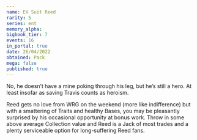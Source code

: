 ```yaml
---
name: EV Suit Reed
rarity: 5
series: ent
memory_alpha:
bigbook_tier: 7
events: 16
in_portal: true
date: 26/04/2022
obtained: Pack
mega: false
published: true
---
```


No, he doesn’t have a mine poking through his leg, but he’s still a hero. At least insofar as saving Travis counts as heroism. 

Reed gets no love from WRG on the weekend (more like indifference) but with a smattering of Traits and healthy Bases, you may be pleasantly surprised by his occasional opportunity at bonus work. Throw in some above average Collection value and Reed is a Jack of most trades and a plenty serviceable option for long-suffering Reed fans.

